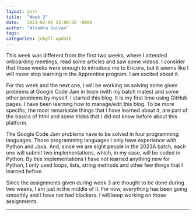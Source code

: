 ```yaml
---
layout: post
title:  "Week 3"
date:   2023-02-06 15:00:56 -0600
author: "Alondra Galvan"
tags:
categories: jekyll update
---
```


This week was different from the first two weeks, where I attended onboarding meetings, read some articles and saw some videos. I consider that those weeks were enough to introduce me to Encora, but it seems like I will never stop learning in the Apprentice program. I am excited about it.

For this week and the next one, I will be working on solving some given problems at Google Code Jam in team (with my batch mates) and some other problems by myself. I started this blog. It is my first time using GitHub pages. I have been learning how to manage/edit this blog. To be more specific, the most remarkable things that I have learned about it, are part of the basics of html and some tricks that I did not know before about this platform.

The Google Code Jam problems have to be solved in four programming languages. Those programming languages I only have experience with Python and Java. And, since we are eight people in the 2023A batch, each one will submit two implementations, which, in my case, will be coded in Python. By this implementations I have not learned anything new for Python, I only used loops, lists, string methods and other few things that I learned before.

Since the assignments given during week 3 are thought to be done during two weeks, I am just in the middle of it. For now, everything has been going smoothly and I have not had blockers. I will keep working on those assignments.

* * *
